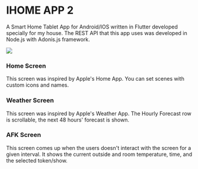 # IHOME APP 2
A Smart Home Tablet App for Android/IOS written in Flutter developed specially for my house. The REST API that this app uses was developed in Node.js with Adonis.js framework. 


![](https://github.com/G33RY/ihome-app-2.0/blob/master/yj0bAXB.gif)

### Home Screen
This screen was inspired by Apple's Home App. You can set scenes with custom icons and names. 

### Weather Screen
This screen was inspired by Apple's Weather App. The Hourly Forecast row is scrollable, the next 48 hours' forecast is shown. 


### AFK Screen
This screen comes up when the users doesn't interact with the screen for a given interval. 
It shows the current outside and room temperature, time, and the selected token/show. 
